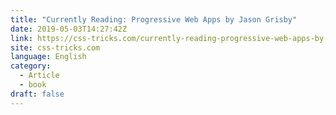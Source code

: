 ```yaml
---
title: "Currently Reading: Progressive Web Apps by Jason Grisby"
date: 2019-05-03T14:27:42Z
link: https://css-tricks.com/currently-reading-progressive-web-apps-by-jason-grisby/
site: css-tricks.com
language: English
category:
  - Article
  - book
draft: false
---
```

